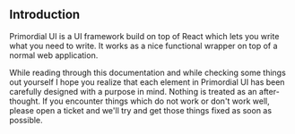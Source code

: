 ## Introduction

Primordial UI is a UI framework build on top of React which lets you write what
you need to write. It works as a nice functional wrapper on top of a normal web
application.

While reading through this documentation and while checking some things out
yourself I hope you realize that each element in Primordial UI has been
carefully designed with a purpose in mind. Nothing is treated as an
after-thought. If you encounter things which do not work or don't work well,
please open a ticket and we'll try and get those things fixed as soon as
possible.
